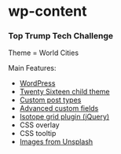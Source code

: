# wp-content
### Top Trump Tech Challenge

Theme = World Cities

Main Features:
- [WordPress](https://wordpress.org/)
- [Twenty Sixteen child theme](https://wordpress.org/themes/twentysixteen/)
- [Custom post types](https://codex.wordpress.org/Post_Types#Custom_Post_Types)
- [Advanced custom fields](https://www.advancedcustomfields.com/)
- [Isotope grid plugin (jQuery)](https://isotope.metafizzy.co/)
- CSS overlay
- CSS tooltip
- [Images from Unsplash](https://unsplash.com/)
